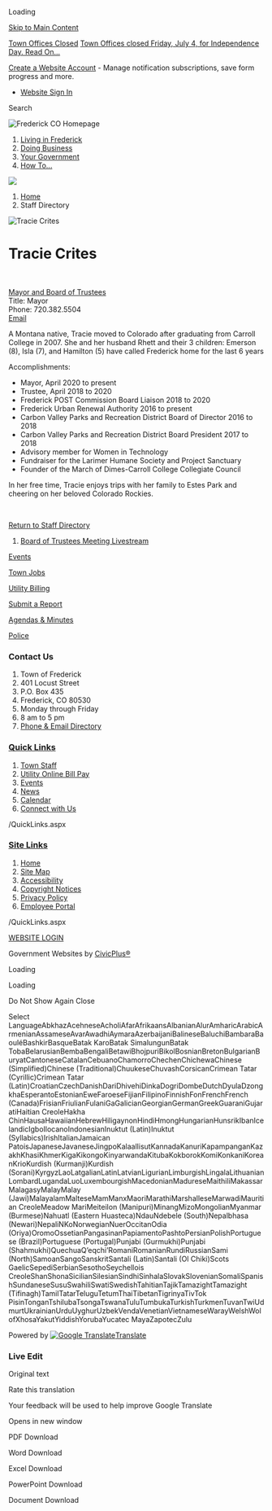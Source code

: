 Loading

[Skip to Main Content](https://frederickco.gov/Directory.aspx?EID=20%2F)

[Town Offices Closed](https://frederickco.gov/AlertCenter.aspx) [Town Offices closed Friday, July 4, for Independence Day. Read On...](https://frederickco.gov/AlertCenter.aspx?AID=Town-Offices-closed-Friday-July-4-for-In-38)

[Create a Website Account](https://frederickco.gov/MyAccount/ProfileCreate) - Manage notification subscriptions, save form progress and more.   

- [Website Sign In](https://frederickco.gov/MyAccount)

Search

![Frederick CO Homepage](https://frederickco.gov/ImageRepository/Document?documentID=22534)

1. [Living in Frederick](https://frederickco.gov/220/Living-in-Frederick)
2. [Doing Business](https://frederickco.gov/672/Doing-Business)
3. [Your Government](https://frederickco.gov/280/Your-Government)
4. [How To...](https://frederickco.gov/190/How-To)

<!--THE END-->

![](https://frederickco.gov/ImageRepository/Document?documentID=22529)

1. [Home](https://frederickco.gov)
2. Staff Directory

![Tracie Crites](https://frederickco.gov/ImageRepository/Document?documentID=19352 "Tracie Crites")

# Tracie Crites

 

[Mayor and Board of Trustees](https://frederickco.gov/Directory.aspx?DID=15)  
Title: Mayor  
Phone: 720.382.5504  
[Email](mailto:tcrites@frederickco.gov)

A Montana native, Tracie moved to Colorado after graduating from Carroll College in 2007. She and her husband Rhett and their 3 children: Emerson (8), Isla (7), and Hamilton (5) have called Frederick home for the last 6 years

Accomplishments:

- Mayor, April 2020 to present
- Trustee, April 2018 to 2020
- Frederick POST Commission Board Liaison 2018 to 2020
- Frederick Urban Renewal Authority 2016 to present
- Carbon Valley Parks and Recreation District Board of Director 2016 to 2018
- Carbon Valley Parks and Recreation District Board President 2017 to 2018
- Advisory member for Women in Technology
- Fundraiser for the Larimer Humane Society and Project Sanctuary
- Founder of the March of Dimes-Carroll College Collegiate Council

In her free time, Tracie enjoys trips with her family to Estes Park and cheering on her beloved Colorado Rockies.

 

[Return to Staff Directory](https://frederickco.gov/Directory.aspx)

1. [Board of Trustees Meeting Livestream](https://frederickco.gov/CivicMedia?CID=1)

[Events](https://frederickco.gov/316/Communications-Engagement)

[Town Jobs](https://frederickco.gov/344/Town-Job-Opportunities)

[Utility Billing](https://www.municipalonlinepayments.com/frederickco/utilities)

[Submit a Report](https://frederickco.gov/1004/Submit-a-Report)

[Agendas &amp; Minutes](https://frederickco.gov/1100/Agenda-Portal)

[Police](https://frederickco.gov/360/Police)

### Contact Us

1. Town of Frederick
2. 401 Locust Street
3. P.O. Box 435
4. Frederick, CO 80530
5. Monday through Friday
6. 8 am to 5 pm
7. [Phone &amp; Email Directory](https://frederickco.gov/Directory.aspx)

### [Quick Links](https://frederickco.gov/QuickLinks.aspx?CID=64)

1. [Town Staff](https://frederickco.gov/Directory.aspx)
2. [Utility Online Bill Pay](https://www.municipalonlinepayments.com/frederickco/utilities)
3. [Events](https://frederickco.gov/234/Events)
4. [News](https://frederickco.gov/civicalerts.aspx)
5. [Calendar](https://frederickco.gov/calendar.aspx)
6. [Connect with Us](https://frederickco.gov/196/Connect-With)

/QuickLinks.aspx

### [Site Links](https://frederickco.gov/QuickLinks.aspx?CID=56)

1. [Home](https://frederickco.gov)
2. [Site Map](https://frederickco.gov/sitemap)
3. [Accessibility](https://frederickco.gov/1090/Policies)
4. [Copyright Notices](https://frederickco.gov/copyright)
5. [Privacy Policy](https://frederickco.gov/522/Privacy-Policy)
6. [Employee Portal](https://frederickco.gov/72/Employee-Portal)

/QuickLinks.aspx

[WEBSITE LOGIN](https://frederickco.gov/myaccount)

Government Websites by [CivicPlus®](https://connect.civicplus.com/referral)

Loading

Loading

Do Not Show Again Close

Select LanguageAbkhazAcehneseAcholiAfarAfrikaansAlbanianAlurAmharicArabicArmenianAssameseAvarAwadhiAymaraAzerbaijaniBalineseBaluchiBambaraBaouléBashkirBasqueBatak KaroBatak SimalungunBatak TobaBelarusianBembaBengaliBetawiBhojpuriBikolBosnianBretonBulgarianBuryatCantoneseCatalanCebuanoChamorroChechenChichewaChinese (Simplified)Chinese (Traditional)ChuukeseChuvashCorsicanCrimean Tatar (Cyrillic)Crimean Tatar (Latin)CroatianCzechDanishDariDhivehiDinkaDogriDombeDutchDyulaDzongkhaEsperantoEstonianEweFaroeseFijianFilipinoFinnishFonFrenchFrench (Canada)FrisianFriulianFulaniGaGalicianGeorgianGermanGreekGuaraniGujaratiHaitian CreoleHakha ChinHausaHawaiianHebrewHiligaynonHindiHmongHungarianHunsrikIbanIcelandicIgboIlocanoIndonesianInuktut (Latin)Inuktut (Syllabics)IrishItalianJamaican PatoisJapaneseJavaneseJingpoKalaallisutKannadaKanuriKapampanganKazakhKhasiKhmerKigaKikongoKinyarwandaKitubaKokborokKomiKonkaniKoreanKrioKurdish (Kurmanji)Kurdish (Sorani)KyrgyzLaoLatgalianLatinLatvianLigurianLimburgishLingalaLithuanianLombardLugandaLuoLuxembourgishMacedonianMadureseMaithiliMakassarMalagasyMalayMalay (Jawi)MalayalamMalteseMamManxMaoriMarathiMarshalleseMarwadiMauritian CreoleMeadow MariMeiteilon (Manipuri)MinangMizoMongolianMyanmar (Burmese)Nahuatl (Eastern Huasteca)NdauNdebele (South)Nepalbhasa (Newari)NepaliNKoNorwegianNuerOccitanOdia (Oriya)OromoOssetianPangasinanPapiamentoPashtoPersianPolishPortuguese (Brazil)Portuguese (Portugal)Punjabi (Gurmukhi)Punjabi (Shahmukhi)QuechuaQʼeqchiʼRomaniRomanianRundiRussianSami (North)SamoanSangoSanskritSantali (Latin)Santali (Ol Chiki)Scots GaelicSepediSerbianSesothoSeychellois CreoleShanShonaSicilianSilesianSindhiSinhalaSlovakSlovenianSomaliSpanishSundaneseSusuSwahiliSwatiSwedishTahitianTajikTamazightTamazight (Tifinagh)TamilTatarTeluguTetumThaiTibetanTigrinyaTivTok PisinTonganTshilubaTsongaTswanaTuluTumbukaTurkishTurkmenTuvanTwiUdmurtUkrainianUrduUyghurUzbekVendaVenetianVietnameseWarayWelshWolofXhosaYakutYiddishYorubaYucatec MayaZapotecZulu

Powered by [![Google Translate](https://www.gstatic.com/images/branding/googlelogo/1x/googlelogo_color_42x16dp.png)Translate](https://translate.google.com)

### Live Edit

Original text

Rate this translation

Your feedback will be used to help improve Google Translate

Opens in new window

PDF Download

Word Download

Excel Download

PowerPoint Download

Document Download